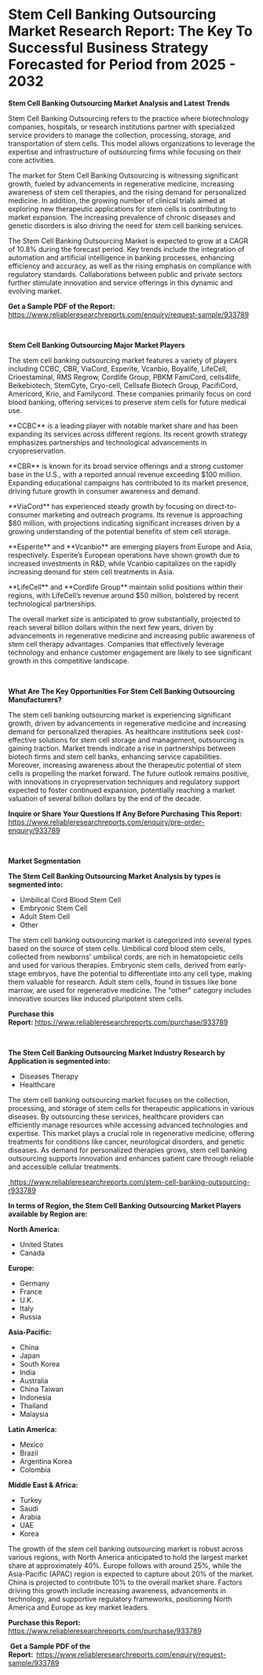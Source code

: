<p><h1>Stem Cell Banking Outsourcing Market Research Report: The Key To Successful Business Strategy Forecasted for Period from 2025 - 2032</h1></p><p><strong>Stem Cell Banking Outsourcing Market Analysis and Latest Trends</strong></p>
<p><p>Stem Cell Banking Outsourcing refers to the practice where biotechnology companies, hospitals, or research institutions partner with specialized service providers to manage the collection, processing, storage, and transportation of stem cells. This model allows organizations to leverage the expertise and infrastructure of outsourcing firms while focusing on their core activities.</p><p>The market for Stem Cell Banking Outsourcing is witnessing significant growth, fueled by advancements in regenerative medicine, increasing awareness of stem cell therapies, and the rising demand for personalized medicine. In addition, the growing number of clinical trials aimed at exploring new therapeutic applications for stem cells is contributing to market expansion. The increasing prevalence of chronic diseases and genetic disorders is also driving the need for stem cell banking services.</p><p>The Stem Cell Banking Outsourcing Market is expected to grow at a CAGR of 10.8% during the forecast period. Key trends include the integration of automation and artificial intelligence in banking processes, enhancing efficiency and accuracy, as well as the rising emphasis on compliance with regulatory standards. Collaborations between public and private sectors further stimulate innovation and service offerings in this dynamic and evolving market.</p></p>
<p><strong>Get a Sample PDF of the Report:&nbsp;</strong> <a href="https://www.reliableresearchreports.com/enquiry/request-sample/933789?utm_campaign=2753&utm_medium=2&utm_source=Github&utm_content=ia&utm_term=18042025&utm_id=stem-cell-banking-outsourcing">https://www.reliableresearchreports.com/enquiry/request-sample/933789</a></p>
<p>&nbsp;</p>
<p><strong>Stem Cell Banking Outsourcing Major Market Players</strong></p>
<p><p>The stem cell banking outsourcing market features a variety of players including CCBC, CBR, ViaCord, Esperite, Vcanbio, Boyalife, LifeCell, Crioestaminal, RMS Regrow, Cordlife Group, PBKM FamiCord, cells4life, Beikebiotech, StemCyte, Cryo-cell, Cellsafe Biotech Group, PacifiCord, Americord, Krio, and Familycord. These companies primarily focus on cord blood banking, offering services to preserve stem cells for future medical use.</p><p>**CCBC** is a leading player with notable market share and has been expanding its services across different regions. Its recent growth strategy emphasizes partnerships and technological advancements in cryopreservation.</p><p>**CBR** is known for its broad service offerings and a strong customer base in the U.S., with a reported annual revenue exceeding $100 million. Expanding educational campaigns has contributed to its market presence, driving future growth in consumer awareness and demand.</p><p>**ViaCord** has experienced steady growth by focusing on direct-to-consumer marketing and outreach programs. Its revenue is approaching $80 million, with projections indicating significant increases driven by a growing understanding of the potential benefits of stem cell storage.</p><p>**Esperite** and **Vcanbio** are emerging players from Europe and Asia, respectively. Esperite’s European operations have shown growth due to increased investments in R&D, while Vcanbio capitalizes on the rapidly increasing demand for stem cell treatments in Asia.</p><p>**LifeCell** and **Cordlife Group** maintain solid positions within their regions, with LifeCell’s revenue around $50 million, bolstered by recent technological partnerships. </p><p>The overall market size is anticipated to grow substantially, projected to reach several billion dollars within the next few years, driven by advancements in regenerative medicine and increasing public awareness of stem cell therapy advantages. Companies that effectively leverage technology and enhance customer engagement are likely to see significant growth in this competitive landscape.</p></p>
<p>&nbsp;</p>
<p><strong>What Are The Key Opportunities For Stem Cell Banking Outsourcing Manufacturers?</strong></p>
<p><p>The stem cell banking outsourcing market is experiencing significant growth, driven by advancements in regenerative medicine and increasing demand for personalized therapies. As healthcare institutions seek cost-effective solutions for stem cell storage and management, outsourcing is gaining traction. Market trends indicate a rise in partnerships between biotech firms and stem cell banks, enhancing service capabilities. Moreover, increasing awareness about the therapeutic potential of stem cells is propelling the market forward. The future outlook remains positive, with innovations in cryopreservation techniques and regulatory support expected to foster continued expansion, potentially reaching a market valuation of several billion dollars by the end of the decade.</p></p>
<p><strong>Inquire or Share Your Questions If Any Before Purchasing This Report:</strong> <a href="https://www.reliableresearchreports.com/enquiry/pre-order-enquiry/933789?utm_campaign=2753&utm_medium=2&utm_source=Github&utm_content=ia&utm_term=18042025&utm_id=stem-cell-banking-outsourcing">https://www.reliableresearchreports.com/enquiry/pre-order-enquiry/933789</a></p>
<p>&nbsp;</p>
<p><strong>Market Segmentation</strong></p>
<p><strong>The Stem Cell Banking Outsourcing Market Analysis by types is segmented into:</strong></p>
<p><ul><li>Umbilical Cord Blood Stem Cell</li><li>Embryonic Stem Cell</li><li>Adult Stem Cell</li><li>Other</li></ul></p>
<p><p>The stem cell banking outsourcing market is categorized into several types based on the source of stem cells. Umbilical cord blood stem cells, collected from newborns' umbilical cords, are rich in hematopoietic cells and used for various therapies. Embryonic stem cells, derived from early-stage embryos, have the potential to differentiate into any cell type, making them valuable for research. Adult stem cells, found in tissues like bone marrow, are used for regenerative medicine. The "other" category includes innovative sources like induced pluripotent stem cells.</p></p>
<p><strong>Purchase this Report:&nbsp;</strong><a href="https://www.reliableresearchreports.com/purchase/933789?utm_campaign=2753&utm_medium=2&utm_source=Github&utm_content=ia&utm_term=18042025&utm_id=stem-cell-banking-outsourcing">https://www.reliableresearchreports.com/purchase/933789</a></p>
<p>&nbsp;</p>
<p><strong>The Stem Cell Banking Outsourcing Market Industry Research by Application is segmented into:</strong></p>
<p><ul><li>Diseases Therapy</li><li>Healthcare</li></ul></p>
<p><p>The stem cell banking outsourcing market focuses on the collection, processing, and storage of stem cells for therapeutic applications in various diseases. By outsourcing these services, healthcare providers can efficiently manage resources while accessing advanced technologies and expertise. This market plays a crucial role in regenerative medicine, offering treatments for conditions like cancer, neurological disorders, and genetic diseases. As demand for personalized therapies grows, stem cell banking outsourcing supports innovation and enhances patient care through reliable and accessible cellular treatments.</p></p>
<p><a href="https://www.reliableresearchreports.com/stem-cell-banking-outsourcing-r933789?utm_campaign=2753&utm_medium=2&utm_source=Github&utm_content=ia&utm_term=18042025&utm_id=stem-cell-banking-outsourcing">&nbsp;https://www.reliableresearchreports.com/stem-cell-banking-outsourcing-r933789</a></p>
<p><strong>In terms of Region, the Stem Cell Banking Outsourcing Market Players available by Region are:</strong></p>
<p>
    <p> <strong> North America: </strong>
        <ul>
            <li>United States</li>
            <li>Canada</li>
        </ul>
        </p> 
    <p> <strong> Europe: </strong>
        <ul>
            <li>Germany</li>
            <li>France</li>
            <li>U.K.</li>
            <li>Italy</li>
            <li>Russia</li>
        </ul>
        </p> 
    <p> <strong> Asia-Pacific: </strong>
        <ul>
            <li>China</li>
            <li>Japan</li>
            <li>South Korea</li>
            <li>India</li>
            <li>Australia</li>
            <li>China Taiwan</li>
            <li>Indonesia</li>
            <li>Thailand</li>
            <li>Malaysia</li>
        </ul>
        </p> 
    <p> <strong> Latin America: </strong>
        <ul>
            <li>Mexico</li>
            <li>Brazil</li>
            <li>Argentina Korea</li>
            <li>Colombia</li>
        </ul>
        </p> 
    <p> <strong> Middle East & Africa: </strong>
        <ul>
            <li>Turkey</li>
            <li>Saudi</li>
            <li>Arabia</li>
            <li>UAE</li>
            <li>Korea</li>
        </ul>
    </p>
    </p>
<p><p>The growth of the stem cell banking outsourcing market is robust across various regions, with North America anticipated to hold the largest market share at approximately 40%. Europe follows with around 25%, while the Asia-Pacific (APAC) region is expected to capture about 20% of the market. China is projected to contribute 10% to the overall market share. Factors driving this growth include increasing awareness, advancements in technology, and supportive regulatory frameworks, positioning North America and Europe as key market leaders.</p></p>
<p><strong>Purchase this Report: </strong><a href="https://www.reliableresearchreports.com/purchase/933789?utm_campaign=2753&utm_medium=2&utm_source=Github&utm_content=ia&utm_term=18042025&utm_id=stem-cell-banking-outsourcing">https://www.reliableresearchreports.com/purchase/933789</a></p>
<p>&nbsp;<strong>Get a Sample PDF of the Report:&nbsp;&nbsp;</strong><a href="https://www.reliableresearchreports.com/enquiry/request-sample/933789?utm_campaign=2753&utm_medium=2&utm_source=Github&utm_content=ia&utm_term=18042025&utm_id=stem-cell-banking-outsourcing">https://www.reliableresearchreports.com/enquiry/request-sample/933789</a></p>
<p><strong></strong></p>
<p><p></p><p></p><p></p></p>